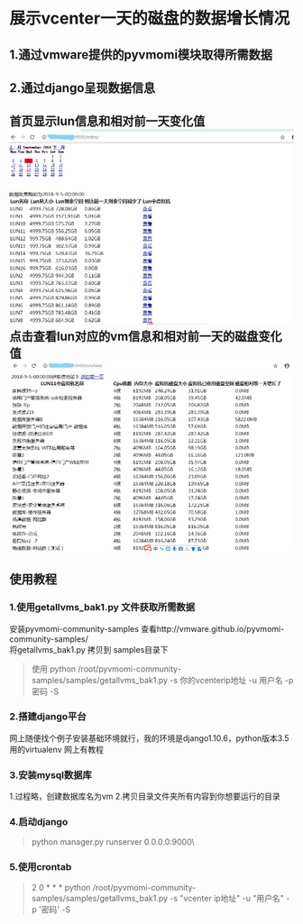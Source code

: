 # 展示vcenter一天的磁盘的数据增长情况
## 1.通过vmware提供的pyvmomi模块取得所需数据
## 2.通过django呈现数据信息
首页显示lun信息和相对前一天变化值\
![image](https://github.com/276622709/show_vm_lun_info/blob/master/1.jpg)
点击查看lun对应的vm信息和相对前一天的磁盘变化值\
![image](https://github.com/276622709/show_vm_lun_info/blob/master/2.jpg)
-------------------------------------------------------------------------
## 使用教程
### 1.使用getallvms_bak1.py 文件获取所需数据
安装pyvmomi-community-samples 查看http://vmware.github.io/pyvmomi-community-samples/ \
将getallvms_bak1.py 拷贝到 samples目录下
>使用 python /root/pyvmomi-community-samples/samples/getallvms_bak1.py -s 你的vcenterip地址 -u 用户名 -p 密码 -S 
### 2.搭建django平台
网上随便找个例子安装基础环境就行，我的环境是django1.10.6，python版本3.5 用的virtualenv 网上有教程
### 3.安装mysql数据库
1.过程略，创建数据库名为vm
2.拷贝目录文件夹所有内容到你想要运行的目录
### 4.启动django
> python manager.py runserver 0.0.0.0:9000\
### 5.使用crontab
> 2 0 * * * python /root/pyvmomi-community-samples/samples/getallvms_bak1.py -s "vcenter ip地址" -u "用户名" -p '密码' -S


